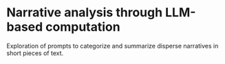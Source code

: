 # Narrative analysis through LLM-based computation

Exploration of prompts to categorize and summarize disperse narratives in short pieces of text.
